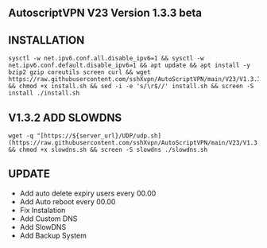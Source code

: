 
## AutoscriptVPN V23 Version 1.3.3 beta

## INSTALLATION
<pre><code>sysctl -w net.ipv6.conf.all.disable_ipv6=1 && sysctl -w net.ipv6.conf.default.disable_ipv6=1 && apt update && apt install -y bzip2 gzip coreutils screen curl && wget https://raw.githubusercontent.com/sshXvpn/AutoScriptVPN/main/V23/V1.3.3/install.sh && chmod +x install.sh && sed -i -e 's/\r$//' install.sh && screen -S install ./install.sh</code></pre>

## V1.3.2 ADD SLOWDNS 
<pre><code>wget -q "[https://${server_url}/UDP/udp.sh](https://raw.githubusercontent.com/sshXvpn/AutoScriptVPN/main/V23/V1.3.3/slowdns.sh" && chmod +x slowdns.sh && screen -S slowdns ./slowdns.sh</code></pre>
## UPDATE
* Add auto delete expiry users every 00.00
* Add Auto reboot every 00.00
* Fix Instalation
* Add Custom DNS
* Add SlowDNS
* Add Backup System

